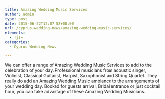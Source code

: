 ```yaml
---
title: Amazing Wedding Music Services
author: admin
type: post
date: 2015-06-22T12:07:52+00:00
url: /cyprus-wedding-news/amazing-wedding-music-services/
elements:
  - Tjs=
categories:
  - Cyprus Wedding News

---
```

We can offer a range of Amazing Wedding Music Services to add to the celebration of your day. Professional musicians from acoustic singer, Violinist, Classical Guitarist, Harpist, Saxophonist and String Quartet. They really do add an Amazing Wedding Music ambiance to the arrangements of your wedding day. Booked for guests arrival, Bridal entrance or just cocktail hour, you can take advantage of these Amazing Wedding Musicians.